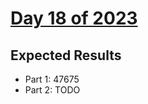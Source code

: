 # [Day 18 of 2023](https://adventofcode.com/2023/day/18)

## Expected Results

- Part 1: 47675
- Part 2: TODO
